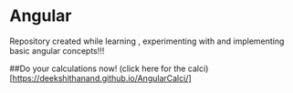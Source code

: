 # Angular
Repository created while learning , experimenting  with and implementing basic angular concepts!!!

##Do your calculations now!
(click here for the calci)[https://deekshithanand.github.io/AngularCalci/]

